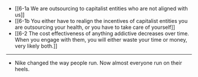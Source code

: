 - [[6-1a We are outsourcing to capitalist entities who are not aligned with us]]
- [[6-1b You either have to realign the incentives of capitalist entities you are outsourcing your health, or you have to take care of yourself]]
- [[6-2 The cost effectiveness of anything addictive decreases over time. When you engage with them, you will either waste your time or money, very likely both.]]
---
- Nike changed the way people run. Now almost everyone run on their heels.
